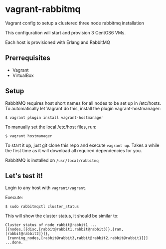 vagrant-rabbitmq
=============

Vagrant config to setup a clustered three node rabbitmq installation

This configuration will start and provision 3 CentOS6 VMs.

Each host is provisioned with Erlang and RabbitMQ

Prerrequisites
-------------------------
* Vagrant
* VirtualBox

Setup
-------------------------

RabbitMQ requires host short names for all nodes to be set up in /etc/hosts. To automatically let Vagrant do this, install the plugin vagrant-hostmanager:

```$ vagrant plugin install vagrant-hostmanager```

To manually set the local /etc/host files, run:

```$ vagrant hostmanager```

To start it up, just git clone this repo and execute ```vagrant up```. Takes a while the first time as it will download all required dependencies for you.

RabbitMQ is installed on ```/usr/local/rabbitmq```

Let's test it!
-------------------------

Login to any host with ```vagrant/vagrant```.

Execute:

```$ sudo rabbitmqctl cluster_status```

This will show the cluster status, it should be similar to:

```
Cluster status of node rabbit@rabbit1 ...
[{nodes,[{disc,[rabbit@rabbit1,rabbit@rabbit3]},{ram,[rabbit@rabbit2]}]},
 {running_nodes,[rabbit@rabbit3,rabbit@rabbit2,rabbit@rabbit1]}]
...done.
```

